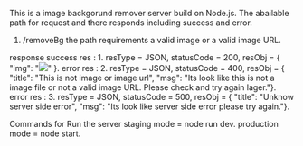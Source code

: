 This is a image backgorund remover server build on Node.js.
The abailable path for request and there responds including success and error.

1. /removeBg
  the path requirements a valid image or a valid image URL.

  response
   success res : 
    1. resType = JSON, statusCode = 200, resObj = { "img": "<img src=image source data uri>" }.
   error res : 
    2. resType = JSON, statusCode = 400, resObj = { "title": "This is not image or image url", "msg": "Its look like this is not a image file or not a valid image URL. Please check and try again lager."}.
   error res : 
    3. resType = JSON, statusCode = 500, resObj = { "title": "Unknow server side error", "msg": "Its look like server side error please try again."}.



Commands for Run the server
  staging mode = node run dev.
  production mode = node start.